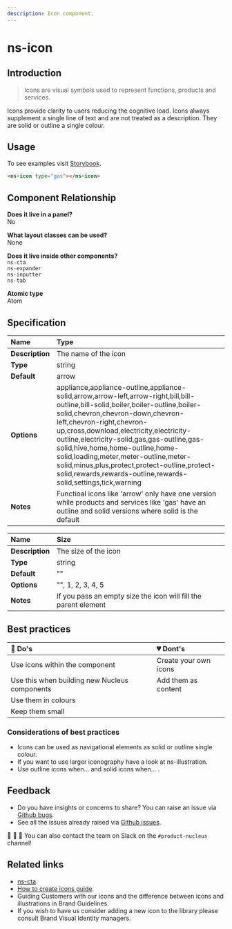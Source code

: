 ```yaml
---
description: Icon component.
---
```


# ns-icon

## Introduction

> Icons are visual symbols used to represent functions, products and services.

Icons provide clarity to users reducing the cognitive load. Icons always supplement a single line of text and are not treated as a description. They are solid or outline a single colour.

## Usage

To see examples visit [Storybook](https://nucleus.bgdigital.xyz/demo/index.html?path=/story/ns-icon--gas).

```html
<ns-icon type="gas"></ns-icon>
```

## Component Relationship

**Does it live in a panel?**  
No

**What layout classes can be used?**  
None

**Does it live inside other components?**  
`ns-cta`  
`ns-expander`  
`ns-inputter`  
`ns-tab`  

**Atomic type**  
Atom

## Specification

| **Name** | Type |
| :--- | :--- |
| **Description** | The name of the icon |
| **Type** | string |
| **Default** | arrow |
| **Options** | appliance,appliance-outline,appliance-solid,arrow,arrow-left,arrow-right,bill,bill-outline,bill-solid,boiler,boiler-outline,boiler-solid,chevron,chevron-down,chevron-left,chevron-right,chevron-up,cross,download,electricity,electricity-outline,electricity-solid,gas,gas-outline,gas-solid,hive,home,home-outline,home-solid,loading,meter,meter-outline,meter-solid,minus,plus,protect,protect-outline,protect-solid,rewards,rewards-outline,rewards-solid,settings,tick,warning |
| **Notes** | Functioal icons like 'arrow' only have one version while products and services like 'gas' have an outline and solid versions where solid is the default |

| **Name** | Size |
| :--- | :--- |
| **Description** | The size of the icon |
| **Type** | string |
| **Default** | "" |
| **Options** | "", 1, 2, 3, 4, 5 |
| **Notes** | If you pass an empty size the icon will fill the parent element |

## Best practices

| 💚 Do's | 💔 Dont's |
| :--- | :--- |
| Use icons within the component | Create your own icons |
| Use this when building new Nucleus components | Add them as content |
| Use them in colours | |
| Keep them small | |

### Considerations of best practices

* Icons can be used as navigational elements as solid or outline single colour.
* If you want to use larger iconography have a look at ns-illustration.
* Use outline icons when... and solid icons when... .

## Feedback

* Do you have insights or concerns to share? You can raise an issue via [Github bugs](https://github.com/ConnectedHomes/nucleus/issues/new?assignees=&labels=Bug&template=a--bug-report.md&title=[bug]%20[ns-icon]).
* See all the issues already raised via [Github issues](https://github.com/connectedHomes/nucleus/issues?utf8=%E2%9C%93&q=is%3Aopen+is%3Aissue+label%3ABug+[ns-icon]).

💩 🎉 🦄 You can also contact the team on Slack on the `#product-nucleus` channel!

## Related links

* [ns-cta](https://docs.britishgas.design/components/ns-cta).
* [How to create icons guide](https://docs.britishgas.design/how-to/creating-icons).
* Guiding Customers with our icons and the difference between icons and illustrations in Brand Guidelines.
* If you wish to have us consider adding a new icon to the library please consult Brand Visual Identity managers.
